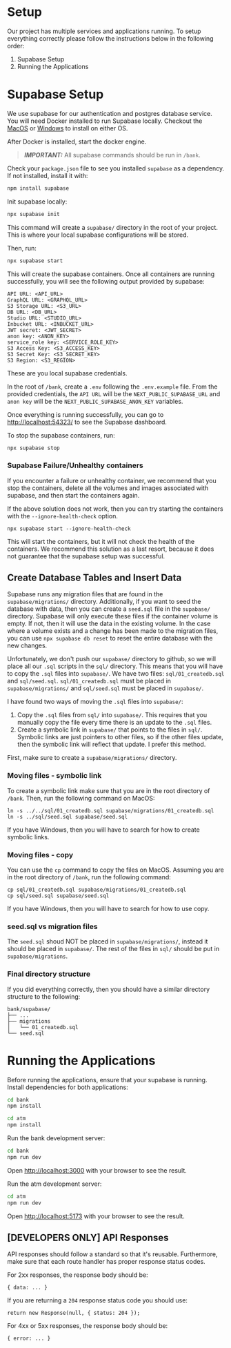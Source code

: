 # Setup

Our project has multiple services and applications running. To setup everything correctly please follow the instructions below in the following order:
1. Supabase Setup
2. Running the Applications

# Supabase Setup
We use supabase for our authentication and postgres database service. You will need Docker installed to run Supabase locally. Checkout the [MacOS](https://docs.docker.com/desktop/setup/install/mac-install/) or [Windows](https://docs.docker.com/desktop/setup/install/windows-install/) to install on either OS.

After Docker is installed, start the docker engine.

> **_IMPORTANT:_** All supabase commands should be run in `/bank`.

Check your `package.json` file to see you installed `supabase` as a dependency.
If not installed, install it with:
```bash
npm install supabase
```

Init supabase locally:
```bash
npx supabase init
```
This command will create a `supabase/` directory in the root of your project. This is where your local supabase configurations will be stored.

Then, run:
```bash
npx supabase start
```
This will create the supabase containers. Once all containers are running successfully, you will see the following output provided by supabase:
```
API URL: <API_URL>
GraphQL URL: <GRAPHQL_URL>
S3 Storage URL: <S3_URL>
DB URL: <DB_URL>
Studio URL: <STUDIO_URL>
Inbucket URL: <INBUCKET_URL>
JWT secret: <JWT_SECRET>
anon key: <ANON_KEY>
service_role key: <SERVICE_ROLE_KEY>
S3 Access Key: <S3_ACCESS_KEY>
S3 Secret Key: <S3_SECRET_KEY>
S3 Region: <S3_REGION>
```
These are you local supabase credentials.

In the root of `/bank`, create a `.env` following the `.env.example` file. From the provided credentials, the `API URL` will be the `NEXT_PUBLIC_SUPABASE_URL` and `anon key` will be the 
`NEXT_PUBLIC_SUPABASE_ANON_KEY` variables.

Once everything is running successfully, you can go to [http://localhost:54323/](http://localhost:54323/) to see the Supabase dashboard.

To stop the supabase containers, run:
```bash
npx supabase stop
```

### Supabase Failure/Unhealthy containers
If you encounter a failure or unhealthy container, we recommend that you stop the containers, delete all the volumes and images associated with supabase, and then start the containers again.

If the above solution does not work, then you can try starting the containers with the `--ignore-health-check` option.
```
npx supabase start --ignore-health-check
```
This will start the containers, but it will not check the health of the containers. We recommend this solution as a last resort, because it does not guarantee that the supabase setup was successful.

## Create Database Tables and Insert Data

Supabase runs any migration files that are found in the `supabase/migrations/` directory. Additionally, if you want to seed the database with data, then you can create a `seed.sql` file in the `supabase/` directory. Supabase will only execute these files if the container volume is empty. If not, then it will use the data in the existing volume. In the case where a volume exists and a change has been made to the migration files, you can use `npx supabase db reset` to reset the entire database with the new changes.

Unfortunately, we don't push our `supabase/` directory to github, so we will place all our `.sql` scripts in the `sql/` directory. This means that you will have to copy the `.sql` files into `supabase/`. We have two files: `sql/01_createdb.sql` and `sql/seed.sql`. `sql/01_createdb.sql` must be placed in `supabase/migrations/` and `sql/seed.sql` must be placed in `supabase/`.

I have found two ways of moving the `.sql` files into `supabase/`:

1. Copy the `.sql` files from `sql/` into `supabase/`. This requires that you manually copy the file every time there is an update to the `.sql` files.
2. Create a symbolic link in `supabase/` that points to the files in `sql/`. Symbolic links are just pointers to other files, so if the other files update, then the symbolic link will reflect that update. I prefer this method.

First, make sure to create a `supabase/migrations/` directory.

### Moving files - symbolic link
To create a symbolic link make sure that you are in the root directory of `/bank`. Then, run the following command on MacOS:
```
ln -s ../../sql/01_createdb.sql supabase/migrations/01_createdb.sql
ln -s ../sql/seed.sql supabase/seed.sql
```

If you have Windows, then you will have to search for how to create symbolic links.

### Moving files - copy
You can use the `cp` command to copy the files on MacOS. Assuming you are in the root directory of `/bank`, run the following command:
```
cp sql/01_createdb.sql supabase/migrations/01_createdb.sql
cp sql/seed.sql supabase/seed.sql
```

If you have Windows, then you will have to search for how to use copy.

### seed.sql vs migration files
The `seed.sql` shoud NOT be placed in `supabase/migrations/`, instead it should be placed in `supabase/`. The rest of the files in `sql/` should be put in `supabase/migrations`.

### Final directory structure
If you did everything correctly, then you should have a similar directory structure to the following:
```
bank/supabase/
├── ...
├── migrations
│   └── 01_createdb.sql
└── seed.sql
```

# Running the Applications

Before running the applications, ensure that your supabase is running. Install dependencies for both applications:

```bash
cd bank
npm install

cd atm
npm install
```

Run the bank development server:
```bash
cd bank
npm run dev
```

Open [http://localhost:3000](http://localhost:3000) with your browser to see the result.

Run the atm development server:
```bash
cd atm
npm run dev
```

Open [http://localhost:5173](http://localhost:5173) with your browser to see the result.

## [DEVELOPERS ONLY] API Responses
API responses should follow a standard so that it's reusable. Furthermore, make sure that each route handler has proper response status codes.

For 2xx responses, the response body should be:
```
{ data: ... }
```
If you are returning a `204` response status code you should use:
```
return new Response(null, { status: 204 });
```

For 4xx or 5xx responses, the response body should be:
```
{ error: ... }
```
